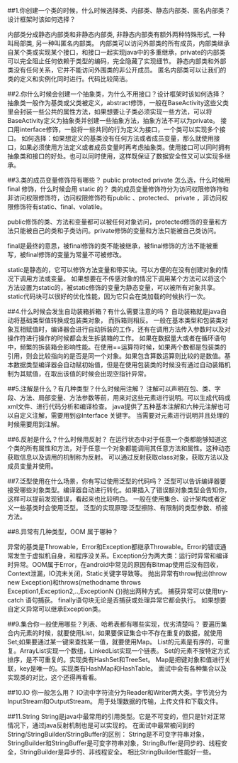 ##1.你创建一个类的时候，什么时候选择类、内部类、静态内部类、匿名内部类？设计框架时该如何选择？

内部类分成静态内部类和非静态内部类, 非静态内部类有额外两种特殊形式, 一种叫局部类, 另一种叫匿名内部类。
内部类可以访问外部类的所有成员，内部类继承自某个类或实现某个接口，和接口一起实现java中的多重继承，private的内部类可以完全阻止任何依赖于类型的编码，完全隐藏了实现细节。
静态内部类和外部类没有任何关系，它并不能访问外围类的非公开成员。
匿名内部类可以让我们的类的定义和实例化同时进行。代码比较简洁。

##2.你什么时候会创建一个抽象类，为什么不用接口？设计框架时该如何选择？
抽象类一般作为基类或父类被定义，abstract修饰，一般在BaseActivity这些父类里会封装一些公共的属性方法，如果想要让子类必须实现一些方法，可以将BaseActivity定义为抽象类并创建一些抽象方法，抽象方法不可以为private。
接口用interface修饰，一般将一些共同的行为定义为接口，一个类可以实现多个接口。
如何选择：如果想定义的基类没有任何方法或者成员变量，那么就使用接口，如果必须使用方法定义或者成员变量时再考虑抽象类。使用接口可以同时拥有抽象类和接口的好处。也可以同时使用，这样既保证了数据安全性又可以实现多继承。

##3.类的成员变量修饰符有哪些？ public protected private 怎么选，什么时候用 final 修饰，什么时候会用 static 的？
类的成员变量修饰符分为访问权限修饰符和非访问权限修饰符，访问权限修饰符有public 、protected、 private ，非访问权限修饰符有static、final、volatile。

public修饰的类、方法和变量都可以被任何对象访问，protected修饰的变量和方法只能被自己的类和子类访问。private修饰的变量和方法只能被自己类访问。

final是最终的意思，被final修饰的类不能被继承，被final修饰的方法不能被重写，被final修饰的变量为常量不可被修改。

static是静态的，它可以修饰方法变量和带买块。可以方便的在没有创建对象的情况下调用方法或变量。
如果想要在不传感对象的情况下调用某个方法可以将这个方法设置为static的，被static修饰的变量为静态变量，可以被所有对象共享。static代码块可以很好的优化性能，因为它只会在类加载的时候执行一次。

##4.什么时候会发生自动装箱拆箱？有什么需要注意的吗？
自动装箱就是java自动将基础类型值转换成包装类对象， 而拆箱则相反。
一般在基本类型和包装类对象互相赋值时，编译器会进行自动拆装的工作，还有在调用方法传入参数时以及对操作符进行操作的时候都会发生拆装箱的工作。
如果在数据量大或者在循环语句中，频繁的拆装箱会影响性能。在使用==运算符时候，如果两个数都是包装类的引用，则会比较指向的是否是同一个对象。如果包含算数运算则比较的是数值。基本数据类型编译器会自动赋初始值，但是在使用包装类的时候没有通过自动装箱机制为其赋值，在取出该值的时候会出现空指针异常。

##5.注解是什么？有几种类型？什么时候用注解？
注解可以声明在包、类、字段、方法、局部变量、方法参数等前，用来对这些元素进行说明。可以生成代码或xml文件、进行代码分析和编译检查。
java提供了五种基本注解和六种元注解也可以自定义注解，需要用到@Interface 关键字。
当需要对元素进行说明并且处理的时候需要用到注解。

##6.反射是什么？什么时候用反射？
在运行状态中对于任意一个类都能够知道这个类的所有属性和方法，对于任意一个对象都能调用其任意方法和属性。这种动态获取信息以及调用的机制称为反射。
可以通过反射获取class对象，获取方法以及成员变量并使用。

##7.泛型使用在什么场景，你有写过使用泛型的代码吗？
泛型可以告诉编译器要接受哪些对象类型。编译器自动进行转化。如果插入了错误额对象类型会告知你，这样可以提前发现错误，看起来也比较明白。
一般在使用集合、设计架构或者定义一些基类时会使用泛型。
泛型的实现原理:泛型擦除、有限制的类型参数、桥接方法。


##8.异常有几种类型，OOM 属于哪种？

异常的基类是Throwable，Error和Exception都继承Throwable。Error的错误通常发生于虚拟机自身，和程序没关系。Exception分为两大类：运行时异常和编译时异常。OOM属于Error，在android中常见的原因有Bitmap使用后没有回收，Context泄漏，IO流未关闭，Static关键字导致等。
抛出异常有throw抛出(throw new Exception)和throws(methodname throws Exception1,Exception2,..,ExceptionN {})抛出两种方式。
捕获异常可以使用try-catch 语句捕获。
finally语句块无论是否捕获或处理异常它都会执行。
如果想要自定义异常可以继承Exception类。

##9.集合你一般使用哪些？列表、哈希表都有哪些实现，优劣清楚吗？
要遍历集合内元素的时候，就要使用List，如果要保证集合中不存在重复的数据，就使用Set;如果要通过某一键来查找某一值，就要使用Map。
List的元素是有序的，可重复。ArrayList实现一个数组，LinkedList实现一个链表。
Set的元素不按特定方式排序，是不可重复的。实现类有HashSet和TreeSet。
Map是把键对象和值进行关联，key是唯一的。实现类有HashMap和HashTable。
面试中会有各种集合以及实现类的对比，这个还得再看看。

##10.IO 你一般怎么用？
IO流中字符流分为Reader和Writer两大类。字节流分为InputStream和OutputStream。
用于处理数据的传输，上传文件和下载文件。

##11.String
String是java中最常用的引用类型。它是不可变的，但只是针对正常情况下，通过java反射机制也是可以实现的。
在面试中最常被问到的String/StringBuilder/StringBuffer的区别：
String是不可变字符串对象，StringBuilder和StringBuffer是可变字符串对象，StringBuffer是同步的、线程安全，StringBuilder是异步的、非线程安全。 相比StringBuilder性能好一些。